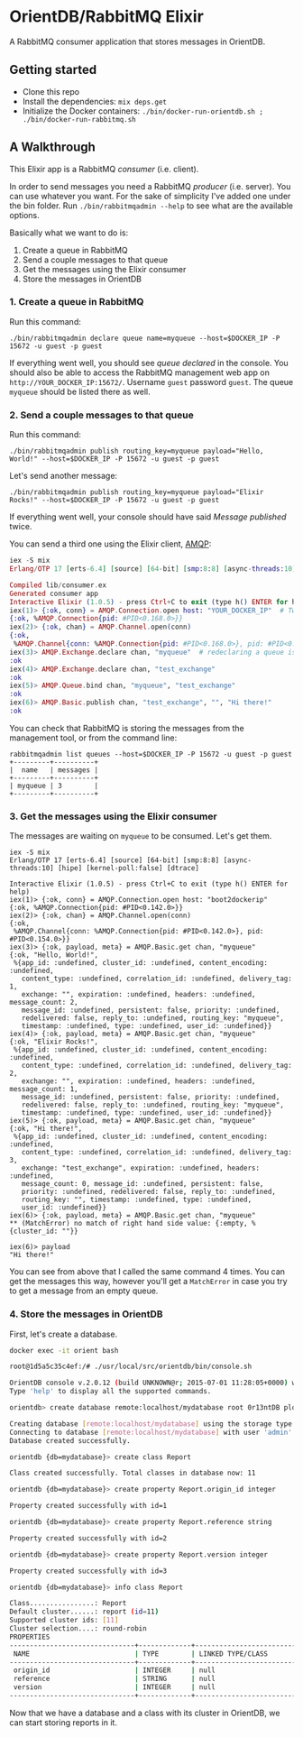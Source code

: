 # OrientDB/RabbitMQ Elixir

A RabbitMQ consumer application that stores messages in OrientDB.

## Getting started

- Clone this repo
- Install the dependencies: `mix deps.get`
- Initialize the Docker containers: `./bin/docker-run-orientdb.sh ; ./bin/docker-run-rabbitmq.sh`

## A Walkthrough

This Elixir app is a RabbitMQ *consumer* (i.e. client).

In order to send messages you need a RabbitMQ *producer* (i.e. server). You can use whatever you want. For the sake of simplicity I've added one under the bin folder. Run `./bin/rabbitmqadmin --help` to see what are the available options.

Basically what we want to do is:

1. Create a queue in RabbitMQ
2. Send a couple messages to that queue
3. Get the messages using the Elixir consumer
4. Store the messages in OrientDB

### 1. Create a queue in RabbitMQ

Run this command:

    ./bin/rabbitmqadmin declare queue name=myqueue --host=$DOCKER_IP -P 15672 -u guest -p guest

If everything went well, you should see *queue declared* in the console. You should also be able to access the RabbitMQ management web app on `http://YOUR_DOCKER_IP:15672/`. Username `guest` password `guest`. The queue `myqueue` should be listed there as well.

### 2. Send a couple messages to that queue

Run this command:

    ./bin/rabbitmqadmin publish routing_key=myqueue payload="Hello, World!" --host=$DOCKER_IP -P 15672 -u guest -p guest

Let's send another message:

    ./bin/rabbitmqadmin publish routing_key=myqueue payload="Elixir Rocks!" --host=$DOCKER_IP -P 15672 -u guest -p guest

If everything went well, your console should have said *Message published* twice.

You can send a third one using the Elixir client, [AMQP](https://github.com/pma/amqp):

``` elixir
iex -S mix
Erlang/OTP 17 [erts-6.4] [source] [64-bit] [smp:8:8] [async-threads:10] [hipe] [kernel-poll:false] [dtrace]

Compiled lib/consumer.ex
Generated consumer app
Interactive Elixir (1.0.5) - press Ctrl+C to exit (type h() ENTER for help
iex(1)> {:ok, conn} = AMQP.Connection.open host: "YOUR_DOCKER_IP"  # Tweak this
{:ok, %AMQP.Connection{pid: #PID<0.168.0>}}
iex(2)> {:ok, chan} = AMQP.Channel.open(conn)
{:ok,
 %AMQP.Channel{conn: %AMQP.Connection{pid: #PID<0.168.0>}, pid: #PID<0.178.0>}}
iex(3)> AMQP.Exchange.declare chan, "myqueue"  # redeclaring a queue is idempotent, so nothing happens
:ok
iex(4)> AMQP.Exchange.declare chan, "test_exchange"
:ok
iex(5)> AMQP.Queue.bind chan, "myqueue", "test_exchange"
:ok
iex(6)> AMQP.Basic.publish chan, "test_exchange", "", "Hi there!"
:ok
```

You can check that RabbitMQ is storing the messages from the management tool, or from the command line:

```
rabbitmqadmin list queues --host=$DOCKER_IP -P 15672 -u guest -p guest
+---------+----------+
|  name   | messages |
+---------+----------+
| myqueue | 3        |
+---------+----------+
```

### 3. Get the messages using the Elixir consumer

The messages are waiting on `myqueue` to be consumed. Let's get them.

```
iex -S mix
Erlang/OTP 17 [erts-6.4] [source] [64-bit] [smp:8:8] [async-threads:10] [hipe] [kernel-poll:false] [dtrace]

Interactive Elixir (1.0.5) - press Ctrl+C to exit (type h() ENTER for help)
iex(1)> {:ok, conn} = AMQP.Connection.open host: "boot2dockerip"
{:ok, %AMQP.Connection{pid: #PID<0.142.0>}}
iex(2)> {:ok, chan} = AMQP.Channel.open(conn)
{:ok,
 %AMQP.Channel{conn: %AMQP.Connection{pid: #PID<0.142.0>}, pid: #PID<0.154.0>}}
iex(3)> {:ok, payload, meta} = AMQP.Basic.get chan, "myqueue"
{:ok, "Hello, World!",
 %{app_id: :undefined, cluster_id: :undefined, content_encoding: :undefined,
   content_type: :undefined, correlation_id: :undefined, delivery_tag: 1,
   exchange: "", expiration: :undefined, headers: :undefined, message_count: 2,
   message_id: :undefined, persistent: false, priority: :undefined,
   redelivered: false, reply_to: :undefined, routing_key: "myqueue",
   timestamp: :undefined, type: :undefined, user_id: :undefined}}
iex(4)> {:ok, payload, meta} = AMQP.Basic.get chan, "myqueue"
{:ok, "Elixir Rocks!",
 %{app_id: :undefined, cluster_id: :undefined, content_encoding: :undefined,
   content_type: :undefined, correlation_id: :undefined, delivery_tag: 2,
   exchange: "", expiration: :undefined, headers: :undefined, message_count: 1,
   message_id: :undefined, persistent: false, priority: :undefined,
   redelivered: false, reply_to: :undefined, routing_key: "myqueue",
   timestamp: :undefined, type: :undefined, user_id: :undefined}}
iex(5)> {:ok, payload, meta} = AMQP.Basic.get chan, "myqueue"
{:ok, "Hi there!",
 %{app_id: :undefined, cluster_id: :undefined, content_encoding: :undefined,
   content_type: :undefined, correlation_id: :undefined, delivery_tag: 3,
   exchange: "test_exchange", expiration: :undefined, headers: :undefined,
   message_count: 0, message_id: :undefined, persistent: false,
   priority: :undefined, redelivered: false, reply_to: :undefined,
   routing_key: "", timestamp: :undefined, type: :undefined,
   user_id: :undefined}}
iex(6)> {:ok, payload, meta} = AMQP.Basic.get chan, "myqueue"
** (MatchError) no match of right hand side value: {:empty, %{cluster_id: ""}}

iex(6)> payload
"Hi there!"
```

You can see from above that I called the same command 4 times. You can get the messages this way, however you'll get a `MatchError` in case you try to get a message from an empty queue.

### 4. Store the messages in OrientDB

First, let's create a database.

``` bash
docker exec -it orient bash

root@1d5a5c35c4ef:/# ./usr/local/src/orientdb/bin/console.sh

OrientDB console v.2.0.12 (build UNKNOWN@r; 2015-07-01 11:28:05+0000) www.orientechnologies.com
Type 'help' to display all the supported commands.

orientdb> create database remote:localhost/mydatabase root 0r13ntDB plocal

Creating database [remote:localhost/mydatabase] using the storage type [plocal]...
Connecting to database [remote:localhost/mydatabase] with user 'admin'...OK
Database created successfully.

orientdb {db=mydatabase}> create class Report

Class created successfully. Total classes in database now: 11

orientdb {db=mydatabase}> create property Report.origin_id integer

Property created successfully with id=1

orientdb {db=mydatabase}> create property Report.reference string

Property created successfully with id=2

orientdb {db=mydatabase}> create property Report.version integer

Property created successfully with id=3

orientdb {db=mydatabase}> info class Report

Class................: Report
Default cluster......: report (id=11)
Supported cluster ids: [11]
Cluster selection....: round-robin
PROPERTIES
-------------------------------+-------------+-------------------------------+-----------+----------+----------+-----------+-----------+----------+
 NAME                          | TYPE        | LINKED TYPE/CLASS             | MANDATORY | READONLY | NOT NULL |    MIN    |    MAX    | COLLATE  |
-------------------------------+-------------+-------------------------------+-----------+----------+----------+-----------+-----------+----------+
 origin_id                     | INTEGER     | null                          | false     | false    | false    |           |           | default  |
 reference                     | STRING      | null                          | false     | false    | false    |           |           | default  |
 version                       | INTEGER     | null                          | false     | false    | false    |           |           | default  |
-------------------------------+-------------+-------------------------------+-----------+----------+----------+-----------+-----------+----------+
```

Now that we have a database and a class with its cluster in OrientDB, we can start storing reports in it.

